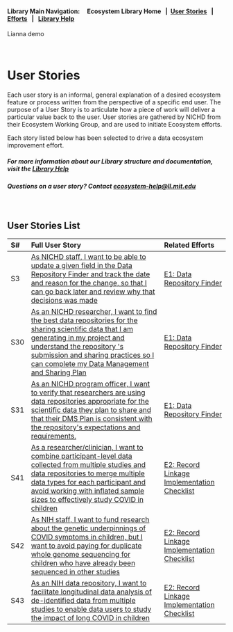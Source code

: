 #### Library Main Navigation: &nbsp; &nbsp;  <b> Ecosystem Library Home </b> &nbsp; | &nbsp;[User Stories](https://github.com/NIH-NICHD-Ecosystem/UserStories/blob/main/README.md) &nbsp; | &nbsp; [Efforts](https://github.com/NIH-NICHD-Ecosystem/Efforts/blob/main/README.md) &nbsp; | &nbsp; [Library Help](https://github.com/NIH-NICHD-Ecosystem/LibraryHelp/blob/main/README.md)

Lianna demo

</br>

# User Stories
Each user story is an informal, general explanation of a desired ecosystem feature or process written from the perspective of a specific end user. The purpose of a User Story is to articulate how a piece of work will deliver a particular value back to the user. User stories are gathered by NICHD from their Ecosystem Working Group, and are used to initiate Ecosystem efforts. 

Each story listed below has been selected to drive a data ecosystem improvement effort. 

##### For more information about our Library structure and documentation, visit the [Library Help](https://github.com/NIH-NICHD-Ecosystem/LibraryHelp/blob/main/README.md) 
##### Questions on a user story? Contact [ecosystem-help@ll.mit.edu](mailto:ecosystem-help@ll.mit.edu?subject=Ecosystem_Library)

</br>


## User Stories List
| S# | Full User Story | Related Efforts
| :------------ | :-------------  | :------------- |
|S3 | [ As NICHD staff, I want to be able to update a given field in the Data Repository Finder and track the date and reason for  the change, so that I can go back later and review why that decisions was made ](https://github.com/NIH-NICHD-Ecosystem/UserStories/blob/main/stories/storyID-3.md)  | [E1: Data Repository Finder](https://github.com/NIH-NICHD-Ecosystem/E1_Data-Repository-Finder/blob/main/README.md)|
|S30 | [As an NICHD researcher, I want to find the best data repositories for the sharing scientific data that I am generating in my project and understand the repository 's submission and sharing practices so  I can complete my Data Management and Sharing Plan](https://github.com/NIH-NICHD-Ecosystem/UserStories/blob/main/stories/storyID-30.md)  | [E1: Data Repository Finder](https://github.com/NIH-NICHD-Ecosystem/E1_Data-Repository-Finder/blob/main/README.md) |
|S31 | [As an NICHD program officer, I want to verify that researchers are using data repositories appropriate for the scientific data they plan to share and that their DMS Plan is consistent with the repository's expectations and requirements.](https://github.com/NIH-NICHD-Ecosystem/UserStories/blob/main/stories/storyID-31.md)  | [E1: Data Repository Finder](https://github.com/NIH-NICHD-Ecosystem/E1_Data-Repository-Finder/blob/main/README.md) |
|S41 | [As a researcher/clinician, I want to combine participant-level data collected from multiple studies and data repositories to merge multiple data types for each participant and avoid working with inflated sample sizes to effectively study COVID in children](https://github.com/NIH-NICHD-Ecosystem/UserStories/blob/main/stories/storyID-41.md)  | [E2: Record Linkage Implementation Checklist](https://github.com/NIH-NICHD-Ecosystem/E2_Record-Linkage-Implementation-Checklist/blob/main/README.md) |  |
|S42 | [As NIH staff, I want to fund research about the genetic underpinnings of COVID symptoms in children, but I want to avoid paying for duplicate whole genome sequencing for children who have already been sequenced in other studies](https://github.com/NIH-NICHD-Ecosystem/UserStories/blob/main/stories/storyID-42.md)  | [E2: Record Linkage Implementation Checklist](https://github.com/NIH-NICHD-Ecosystem/E2_Record-Linkage-Implementation-Checklist/blob/main/README.md) |  |
|S43 | [As an NIH data repository, I want to facilitate longitudinal data analysis of de-identified data from multiple studies to enable data users to study the impact of long COVID in children](https://github.com/NIH-NICHD-Ecosystem/UserStories/blob/main/stories/storyID-43.md)  | [E2: Record Linkage Implementation Checklist](https://github.com/NIH-NICHD-Ecosystem/E2_Record-Linkage-Implementation-Checklist/blob/main/README.md) |  |
</br>
